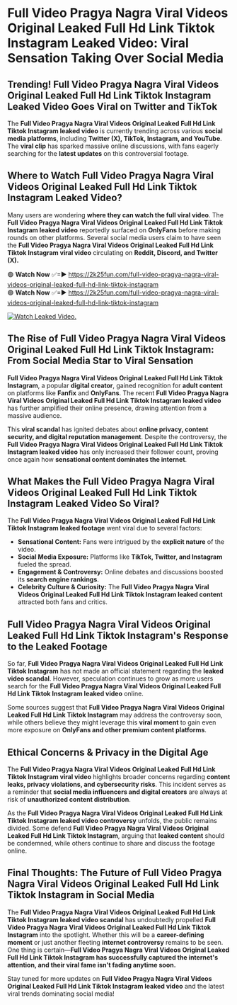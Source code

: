# Full Video Pragya Nagra Viral Videos Original Leaked Full Hd Link Tiktok Instagram Leaked Video: Viral Sensation Taking Over Social Media

## **Trending! Full Video Pragya Nagra Viral Videos Original Leaked Full Hd Link Tiktok Instagram Leaked Video Goes Viral on Twitter and TikTok**
The **Full Video Pragya Nagra Viral Videos Original Leaked Full Hd Link Tiktok Instagram leaked video** is currently trending across various **social media platforms**, including **Twitter (X), TikTok, Instagram, and YouTube**. The **viral clip** has sparked massive online discussions, with fans eagerly searching for the **latest updates** on this controversial footage.

## **Where to Watch Full Video Pragya Nagra Viral Videos Original Leaked Full Hd Link Tiktok Instagram Leaked Video?**
Many users are wondering **where they can watch the full viral video**. The **Full Video Pragya Nagra Viral Videos Original Leaked Full Hd Link Tiktok Instagram leaked video** reportedly surfaced on **OnlyFans** before making rounds on other platforms. Several social media users claim to have seen the **Full Video Pragya Nagra Viral Videos Original Leaked Full Hd Link Tiktok Instagram viral video** circulating on **Reddit, Discord, and Twitter (X).**

🟢 **Watch Now** ✅=► https://2k25fun.com/full-video-pragya-nagra-viral-videos-original-leaked-full-hd-link-tiktok-instagram  
🟢 **Watch Now** ✅=► https://2k25fun.com/full-video-pragya-nagra-viral-videos-original-leaked-full-hd-link-tiktok-instagram  

[![Watch Leaked Video.](https://miro.medium.com/v2/resize:fit:828/format:webp/1*cilzJN44JGOrTw9NJCrNHA.gif "Watch Leaked Video")](https://2k25fun.com/full-video-pragya-nagra-viral-videos-original-leaked-full-hd-link-tiktok-instagram)

## **The Rise of Full Video Pragya Nagra Viral Videos Original Leaked Full Hd Link Tiktok Instagram: From Social Media Star to Viral Sensation**
**Full Video Pragya Nagra Viral Videos Original Leaked Full Hd Link Tiktok Instagram**, a popular **digital creator**, gained recognition for **adult content** on platforms like **Fanfix** and **OnlyFans**. The recent **Full Video Pragya Nagra Viral Videos Original Leaked Full Hd Link Tiktok Instagram leaked video** has further amplified their online presence, drawing attention from a massive audience.

This **viral scandal** has ignited debates about **online privacy, content security, and digital reputation management**. Despite the controversy, the **Full Video Pragya Nagra Viral Videos Original Leaked Full Hd Link Tiktok Instagram leaked video** has only increased their follower count, proving once again how **sensational content dominates the internet**.

## **What Makes the Full Video Pragya Nagra Viral Videos Original Leaked Full Hd Link Tiktok Instagram Leaked Video So Viral?**
The **Full Video Pragya Nagra Viral Videos Original Leaked Full Hd Link Tiktok Instagram leaked footage** went viral due to several factors:
- **Sensational Content:** Fans were intrigued by the **explicit nature** of the video.
- **Social Media Exposure:** Platforms like **TikTok, Twitter, and Instagram** fueled the spread.
- **Engagement & Controversy:** Online debates and discussions boosted its **search engine rankings**.
- **Celebrity Culture & Curiosity:** The **Full Video Pragya Nagra Viral Videos Original Leaked Full Hd Link Tiktok Instagram leaked content** attracted both fans and critics.

## **Full Video Pragya Nagra Viral Videos Original Leaked Full Hd Link Tiktok Instagram's Response to the Leaked Footage**
So far, **Full Video Pragya Nagra Viral Videos Original Leaked Full Hd Link Tiktok Instagram** has not made an official statement regarding the **leaked video scandal**. However, speculation continues to grow as more users search for the **Full Video Pragya Nagra Viral Videos Original Leaked Full Hd Link Tiktok Instagram leaked video** online.

Some sources suggest that **Full Video Pragya Nagra Viral Videos Original Leaked Full Hd Link Tiktok Instagram** may address the controversy soon, while others believe they might leverage this **viral moment** to gain even more exposure on **OnlyFans and other premium content platforms**.

## **Ethical Concerns & Privacy in the Digital Age**
The **Full Video Pragya Nagra Viral Videos Original Leaked Full Hd Link Tiktok Instagram viral video** highlights broader concerns regarding **content leaks, privacy violations, and cybersecurity risks**. This incident serves as a reminder that **social media influencers and digital creators** are always at risk of **unauthorized content distribution**.

As the **Full Video Pragya Nagra Viral Videos Original Leaked Full Hd Link Tiktok Instagram leaked video controversy** unfolds, the public remains divided. Some defend **Full Video Pragya Nagra Viral Videos Original Leaked Full Hd Link Tiktok Instagram**, arguing that **leaked content** should be condemned, while others continue to share and discuss the footage online.

## **Final Thoughts: The Future of Full Video Pragya Nagra Viral Videos Original Leaked Full Hd Link Tiktok Instagram in Social Media**
The **Full Video Pragya Nagra Viral Videos Original Leaked Full Hd Link Tiktok Instagram leaked video scandal** has undoubtedly propelled **Full Video Pragya Nagra Viral Videos Original Leaked Full Hd Link Tiktok Instagram** into the spotlight. Whether this will be a **career-defining moment** or just another fleeting **internet controversy** remains to be seen. One thing is certain—**Full Video Pragya Nagra Viral Videos Original Leaked Full Hd Link Tiktok Instagram has successfully captured the internet's attention, and their viral fame isn't fading anytime soon.**

Stay tuned for more updates on **Full Video Pragya Nagra Viral Videos Original Leaked Full Hd Link Tiktok Instagram leaked video** and the latest viral trends dominating social media!